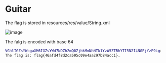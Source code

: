 # Guitar 
The flag is stored in resources/res/value/String.xml 

![image](https://github.com/user-attachments/assets/3b567c2e-7c00-45be-a09e-9d4f76c208fd)


The falg is encoded with base 64

```bash
VGhlIGZsYWcgaXM6IGZsYWd7NDZhZmQ0ZjhkMmNhNTk1YzA5ZTRhYTI5N2I4NGFjYzF9Lg==
The flag is: flag{46afd4f8d2ca595c09e4aa297b84acc1}.
```

